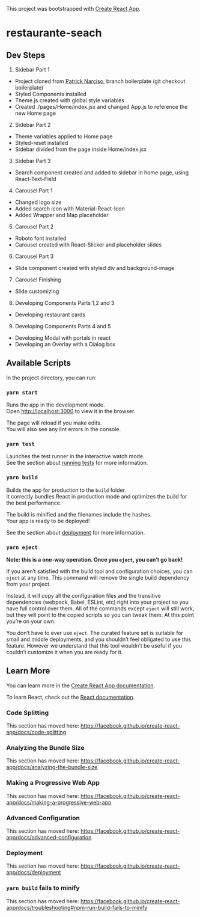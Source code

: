 This project was bootstrapped with [Create React App](https://github.com/facebook/create-react-app).

# restaurante-seach #

## Dev Steps ##

1. Sidebar Part 1 
  - Project cloned from [Patrick Narciso](https://github.com/patrick-narciso/restaurants-search.git), branch boilerplate (git checkout boilerplate)
  - Styled Components installed
  - Theme.js created with global style variables
  - Created ./pages/Home/index.jsx and changed App.js to reference the new Home page

2. Sidebar Part 2
  - Theme variables applied to Home page
  - Styled-reset installed
  - Sidebar divided from the page inside Home/index.jsx

3. Sidebar Part 3
  - Search component created and added to sidebar in home page, using React-Text-Field

4. Carousel Part 1
  - Changed logo size
  - Added search icon with Material-React-Icon
  - Added Wrapper and Map placeholder

5. Carousel Part 2
  - Roboto font installed
  - Carousel created with React-Slicker and placeholder slides

6. Carousel Part 3
  - Slide component created with styled div and background-image

7. Carousel Finishing
  - Slide customizing

8. Developing Components Parts 1,2 and 3
  - Developing restaurant cards

9. Developing Components Parts 4 and 5
  - Developing Modal with portals in react
  - Developing an Overlay with a Dialog box

## Available Scripts

In the project directory, you can run:

### `yarn start`

Runs the app in the development mode.<br />
Open [http://localhost:3000](http://localhost:3000) to view it in the browser.

The page will reload if you make edits.<br />
You will also see any lint errors in the console.

### `yarn test`

Launches the test runner in the interactive watch mode.<br />
See the section about [running tests](https://facebook.github.io/create-react-app/docs/running-tests) for more information.

### `yarn build`

Builds the app for production to the `build` folder.<br />
It correctly bundles React in production mode and optimizes the build for the best performance.

The build is minified and the filenames include the hashes.<br />
Your app is ready to be deployed!

See the section about [deployment](https://facebook.github.io/create-react-app/docs/deployment) for more information.

### `yarn eject`

**Note: this is a one-way operation. Once you `eject`, you can’t go back!**

If you aren’t satisfied with the build tool and configuration choices, you can `eject` at any time. This command will remove the single build dependency from your project.

Instead, it will copy all the configuration files and the transitive dependencies (webpack, Babel, ESLint, etc) right into your project so you have full control over them. All of the commands except `eject` will still work, but they will point to the copied scripts so you can tweak them. At this point you’re on your own.

You don’t have to ever use `eject`. The curated feature set is suitable for small and middle deployments, and you shouldn’t feel obligated to use this feature. However we understand that this tool wouldn’t be useful if you couldn’t customize it when you are ready for it.

## Learn More

You can learn more in the [Create React App documentation](https://facebook.github.io/create-react-app/docs/getting-started).

To learn React, check out the [React documentation](https://reactjs.org/).

### Code Splitting

This section has moved here: https://facebook.github.io/create-react-app/docs/code-splitting

### Analyzing the Bundle Size

This section has moved here: https://facebook.github.io/create-react-app/docs/analyzing-the-bundle-size

### Making a Progressive Web App

This section has moved here: https://facebook.github.io/create-react-app/docs/making-a-progressive-web-app

### Advanced Configuration

This section has moved here: https://facebook.github.io/create-react-app/docs/advanced-configuration

### Deployment

This section has moved here: https://facebook.github.io/create-react-app/docs/deployment

### `yarn build` fails to minify

This section has moved here: https://facebook.github.io/create-react-app/docs/troubleshooting#npm-run-build-fails-to-minify

